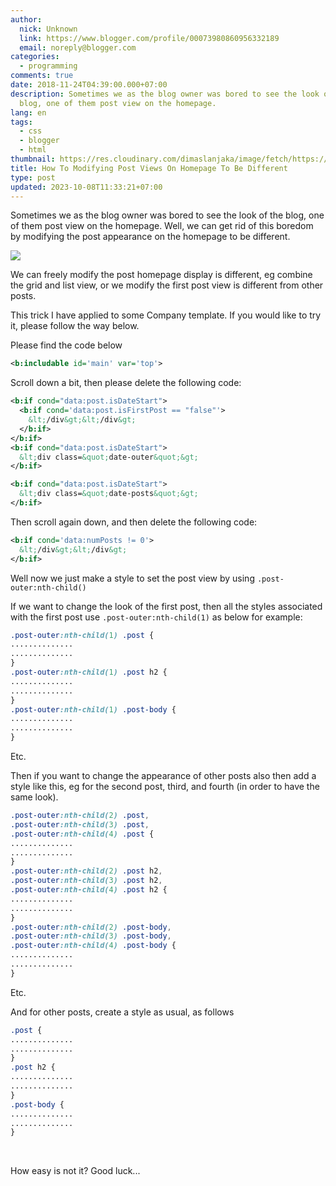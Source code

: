 ```yaml
---
author:
  nick: Unknown
  link: https://www.blogger.com/profile/00073980860956332189
  email: noreply@blogger.com
categories:
  - programming
comments: true
date: 2018-11-24T04:39:00.000+07:00
description: Sometimes we as the blog owner was bored to see the look of the
  blog, one of them post view on the homepage.
lang: en
tags:
  - css
  - blogger
  - html
thumbnail: https://res.cloudinary.com/dimaslanjaka/image/fetch/https://3.bp.blogspot.com/-kz6KVIcdKck/WPL9AYym7FI/AAAAAAAAqqI/lqIph6SjXNUJEm0vW6p6HHi0AhV2n1FNwCLcB/w1100/Untitled-1_1.jpg
title: How To Modifying Post Views On Homepage To Be Different
type: post
updated: 2023-10-08T11:33:21+07:00
---
```


Sometimes we as the blog owner was bored to see the look of the blog, one of them post view on the homepage. Well, we can get rid of this boredom by modifying the post appearance on the homepage to be different.

[![](https://res.cloudinary.com/dimaslanjaka/image/fetch/https://3.bp.blogspot.com/-kz6KVIcdKck/WPL9AYym7FI/AAAAAAAAqqI/lqIph6SjXNUJEm0vW6p6HHi0AhV2n1FNwCLcB/w1100/Untitled-1_1.jpg)](https://res.cloudinary.com/dimaslanjaka/image/fetch/https://3.bp.blogspot.com/-kz6KVIcdKck/WPL9AYym7FI/AAAAAAAAqqI/lqIph6SjXNUJEm0vW6p6HHi0AhV2n1FNwCLcB/w1100/Untitled-1_1.jpg)

We can freely modify the post homepage display is different, eg combine the grid and list view, or we modify the first post view is different from other posts.

This trick I have applied to some Company template. If you would like to try it, please follow the way below.

Please find the code below

```xml
<b:includable id='main' var='top'>
```

Scroll down a bit, then please delete the following code:

```xml
<b:if cond="data:post.isDateStart">
  <b:if cond='data:post.isFirstPost == "false"'>
    &lt;/div&gt;&lt;/div&gt;
  </b:if>
</b:if>
<b:if cond="data:post.isDateStart">
  &lt;div class=&quot;date-outer&quot;&gt;
</b:if>

<b:if cond="data:post.isDateStart">
  &lt;div class=&quot;date-posts&quot;&gt;
</b:if>
```

<p>Then scroll again down, and then delete the following code:</p>

```xml
<b:if cond='data:numPosts != 0'>
  &lt;/div&gt;&lt;/div&gt;
</b:if>
```

Well now we just make a style to set the post view by using `.post-outer:nth-child()`

If we want to change the look of the first post, then all the styles
  associated with the first post use `.post-outer:nth-child(1)` as below for example:

```css
.post-outer:nth-child(1) .post {
..............
..............
}
.post-outer:nth-child(1) .post h2 {
..............
..............
}
.post-outer:nth-child(1) .post-body {
..............
..............
}
```

Etc.

Then if you want to change the appearance of other posts also then add a style like this, eg for the second post, third, and fourth (in order to have the same look).

```css
.post-outer:nth-child(2) .post,
.post-outer:nth-child(3) .post,
.post-outer:nth-child(4) .post {
..............
..............
}
.post-outer:nth-child(2) .post h2,
.post-outer:nth-child(3) .post h2,
.post-outer:nth-child(4) .post h2 {
..............
..............
}
.post-outer:nth-child(2) .post-body,
.post-outer:nth-child(3) .post-body,
.post-outer:nth-child(4) .post-body {
..............
..............
}
```

Etc.

And for other posts, create a style as usual, as follows

```css
.post {
..............
..............
}
.post h2 {
..............
..............
}
.post-body {
..............
..............
}
```

<br />
<p>How easy is not it? Good luck...</p>
<br />

